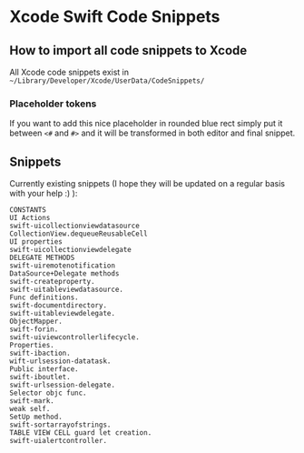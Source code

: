 # Xcode Swift Code Snippets

## How to import all code snippets to Xcode
All Xcode code snippets exist in `~/Library/Developer/Xcode/UserData/CodeSnippets/`

### Placeholder tokens
If you want to add this nice placeholder in rounded blue rect simply put it between `<#` and `#>` and it will be transformed in both editor and final snippet.

## Snippets
Currently existing snippets (I hope they will be updated on a regular basis with your help :) ):

```
CONSTANTS
UI Actions				
swift-uicollectionviewdatasource
CollectionView.dequeueReusableCell
UI properties
swift-uicollectionviewdelegate
DELEGATE METHODS			
swift-uiremotenotification
DataSource+Delegate methods		
swift-createproperty.		
swift-uitableviewdatasource.
Func definitions.			
swift-documentdirectory.		
swift-uitableviewdelegate.
ObjectMapper.			
swift-forin.				
swift-uiviewcontrollerlifecycle.
Properties.				
swift-ibaction.			
wift-urlsession-datatask.
Public interface.			
swift-iboutlet.			
swift-urlsession-delegate.
Selector objc func.			
swift-mark.				
weak self.
SetUp method.			
swift-sortarrayofstrings.
TABLE VIEW CELL guard let creation.	
swift-uialertcontroller.
```